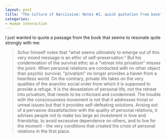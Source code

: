 ```yaml
--- 
layout: post
title: "The Culture of Narcissism: Notes #2, quick quotation from book"
categories:
- Human Interaction
---
```

I just wanted to quote a passage from the book that seems to resonate quite strongly with me:

<blockquote>Schur himself notes that "what seems ultimately to emerge out of this very mixed message is an ethic of self-preservation."  But his condemnation of the survival ethic as a "retreat into privatism" misses the point.  When personal relations are conducted with no other object than psychic survival, "privatism" no longer provides a haven from a heartless world.  On the contrary, private life takes on the very qualities of the anarchic social order from which it is supposed to provide a refuge.  It is the devastation of personal life, not the retreat into privatism, that needs to be criticized and condemned.  The trouble with the consciousness movement is not that it addresses trivial or unreal issues but that it provides self-defeating solutions.  Arising out of a pervasive dissatisfaction with the quality of personal relations, it advises people not to make too large an investment in love and friendship, to avoid excessive dependence on others, and to live for the moment - the very conditions that created the crisis of personal relations in the first place.</blockquote>
